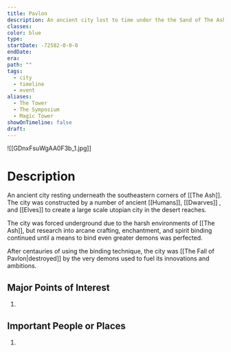 ```yaml
---
title: Pavlon
description: An ancient city lost to time under the the Sand of The Ash
classes: 
color: blue
type: 
startDate: -72582-0-0-0
endDate: 
era: 
path: ""
tags:
  - city
  - timeline
  - event
aliases:
  - The Tower
  - The Symposium
  - Magic Tower
showOnTimeline: false
draft:
---
```

![[GDnxFsuWgAA0F3b_1.jpg]]
# Description
An ancient city resting underneath the southeastern corners of [[The Ash]]. The city was constructed by a number of ancient [[Humans]], [[Dwarves]] , and [[Elves]] to create a large scale utopian city in the desert reaches.

The city was forced underground due to the harsh environments of [[The Ash]], but research into arcane crafting, enchantment, and spirit binding continued until a means to bind even greater demons was perfected. 

After centauries of using the binding technique, the city was [[The Fall of Pavlon|destroyed]] by the very demons used to fuel its innovations and ambitions.
## Major Points of Interest
1.  
## Important People or Places
1. 
